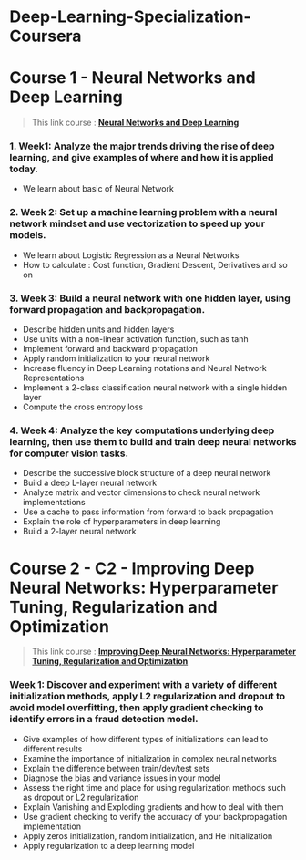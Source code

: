 # **Deep-Learning-Specialization-Coursera**

# **Course 1 - Neural Networks and Deep Learning**
> This link course : **[Neural Networks and Deep Learning](https://www.coursera.org/learn/neural-networks-deep-learning)**
### **1. Week1: Analyze the major trends driving the rise of deep learning, and give examples of where and how it is applied today.**
   + We learn about basic of Neural Network
### **2. Week 2: Set up a machine learning problem with a neural network mindset and use vectorization to speed up your models.**
   + We learn about Logistic Regression as a Neural Networks
   + How to calculate : Cost function, Gradient Descent, Derivatives and so on
### **3. Week 3: Build a neural network with one hidden layer, using forward propagation and backpropagation.**
   + Describe hidden units and hidden layers
   + Use units with a non-linear activation function, such as tanh
   + Implement forward and backward propagation
   + Apply random initialization to your neural network
   + Increase fluency in Deep Learning notations and Neural Network Representations
   + Implement a 2-class classification neural network with a single hidden layer
   + Compute the cross entropy loss
### **4. Week 4: Analyze the key computations underlying deep learning, then use them to build and train deep neural networks for computer vision tasks.**
   + Describe the successive block structure of a deep neural network
   + Build a deep L-layer neural network
   + Analyze matrix and vector dimensions to check neural network implementations
   + Use a cache to pass information from forward to back propagation
   + Explain the role of hyperparameters in deep learning
   + Build a 2-layer neural network

# **Course 2 - C2 - Improving Deep Neural Networks: Hyperparameter Tuning, Regularization and Optimization**
> This link course : **[Improving Deep Neural Networks: Hyperparameter Tuning, Regularization and Optimization](coursera.org/learn/deep-neural-network)**
### **Week 1: Discover and experiment with a variety of different initialization methods, apply L2 regularization and dropout to avoid model overfitting, then apply gradient checking to identify errors in a fraud detection model.**
   + Give examples of how different types of initializations can lead to different results
   + Examine the importance of initialization in complex neural networks
   + Explain the difference between train/dev/test sets
   + Diagnose the bias and variance issues in your model
   + Assess the right time and place for using regularization methods such as dropout or L2 regularization
   + Explain Vanishing and Exploding gradients and how to deal with them
   + Use gradient checking to verify the accuracy of your backpropagation implementation
   + Apply zeros initialization, random initialization, and He initialization
   + Apply regularization to a deep learning model